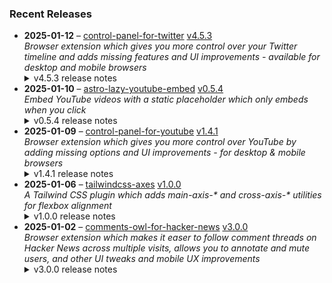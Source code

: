 ### Recent Releases

<!-- RECENT_RELEASES -->
<ul>
<li>
  <strong>2025-01-12</strong> – <a href="https://github.com/insin/control-panel-for-twitter">control-panel-for-twitter</a> <a href="https://github.com/insin/control-panel-for-twitter/releases/tag/v4.5.3">v4.5.3</a>
  <div><em>Browser extension which gives you more control over your Twitter timeline and adds missing features and UI improvements - available for desktop and mobile browsers</em></div>
  <details><summary>v4.5.3 release notes</summary><p>Visit the <a href="https://jbscript.dev/control-panel-for-twitter" rel="nofollow">Control Panel for Twitter website</a> for installation links, more information about the extension, and FAQs. Follow <a href="https://twitter.com/ControlPanelFT" rel="nofollow">@ControlPanelFT</a> on Twitter for updates.</p>
<h2>Changes</h2>
<ul>
<li>Fixed a layout issue in the Home timeline when hiding the For you timeline, but not hiding Grok suggestions in Tweets</li>
</ul>
<h2>Availability</h2>
<p>New versions have to be reviewed and published by each browser extension store before they're available for use.</p>
<p>This version is available in the following extension stores:</p>
<p><a href="https://microsoftedge.microsoft.com/addons/detail/control-panel-for-twitter/foccddlibbeccjiobcnakipdpkjiijjp" rel="nofollow"><img src="https://user-images.githubusercontent.com/226692/212897573-34b1af0a-dc5a-4aa2-a1e7-ca85d3823f9f.png" alt="Edge Add-ons" style="max-width: 100%;"></a> <a href="https://chromewebstore.google.com/detail/control-panel-for-twitter/kpmjjdhbcfebfjgdnpjagcndoelnidfj" rel="nofollow"><img src="https://user-images.githubusercontent.com/226692/212897023-9e66b1b0-e1cd-44df-a4f2-3d5bda80c5f8.png" alt="Chrome Web Store" style="max-width: 100%;"></a></p>

<h2>Donate</h2>
<p>Support Control Panel for Twitter development with a tip:</p>
<p><a href="https://ko-fi.com/jbscript" rel="nofollow"><img src="https://private-user-images.githubusercontent.com/226692/330361609-c318a7d3-695e-448d-af15-ef0b934ae168.png?jwt=eyJhbGciOiJIUzI1NiIsInR5cCI6IkpXVCJ9.eyJpc3MiOiJnaXRodWIuY29tIiwiYXVkIjoicmF3LmdpdGh1YnVzZXJjb250ZW50LmNvbSIsImtleSI6ImtleTUiLCJleHAiOjE3MzcwNDc0MzksIm5iZiI6MTczNzA0NzEzOSwicGF0aCI6Ii8yMjY2OTIvMzMwMzYxNjA5LWMzMThhN2QzLTY5NWUtNDQ4ZC1hZjE1LWVmMGI5MzRhZTE2OC5wbmc_WC1BbXotQWxnb3JpdGhtPUFXUzQtSE1BQy1TSEEyNTYmWC1BbXotQ3JlZGVudGlhbD1BS0lBVkNPRFlMU0E1M1BRSzRaQSUyRjIwMjUwMTE2JTJGdXMtZWFzdC0xJTJGczMlMkZhd3M0X3JlcXVlc3QmWC1BbXotRGF0ZT0yMDI1MDExNlQxNzA1MzlaJlgtQW16LUV4cGlyZXM9MzAwJlgtQW16LVNpZ25hdHVyZT1kNjEyMjQwNzBmZTAyMDc0YTYzZjU3MWIyOGY1MmVmYmJkYzg0MjMxYmE4NDg1M2ZjYWIxYzcyNTA3NWY5ZmIwJlgtQW16LVNpZ25lZEhlYWRlcnM9aG9zdCJ9.7ppFSR8osvAux1R3t6PgrDm3P_e_TsS2q1vKT0r4qtE" alt="Support me on Ko-fi" content-type-secured-asset="image/png" secured-asset-link="" style="max-width: 100%;"></a></p></details>
</li>
<li>
  <strong>2025-01-10</strong> – <a href="https://github.com/insin/astro-lazy-youtube-embed">astro-lazy-youtube-embed</a> <a href="https://github.com/insin/astro-lazy-youtube-embed/releases/tag/v0.5.4">v0.5.4</a>
  <div><em>Embed YouTube videos with a static placeholder which only embeds when you click</em></div>
  <details><summary>v0.5.4 release notes</summary><h3>Changed</h3>
<ul>
<li>Add missing shadow to the SVG in the "Watch on YouTube" link and reduce its size</li>
</ul></details>
</li>
<li>
  <strong>2025-01-09</strong> – <a href="https://github.com/insin/control-panel-for-youtube">control-panel-for-youtube</a> <a href="https://github.com/insin/control-panel-for-youtube/releases/tag/v1.4.1">v1.4.1</a>
  <div><em>Browser extension which gives you more control over YouTube by adding missing options and UI improvements - for desktop &amp; mobile browsers</em></div>
  <details><summary>v1.4.1 release notes</summary><p>Visit the <a href="https://jbscript.dev/control-panel-for-youtube" rel="nofollow">Control Panel for YouTube website</a> for installation links, more information about the extension, and FAQs. Follow <a href="https://twitter.com/ControlPanelFYT" rel="nofollow">@ControlPanelFYT</a> on Twitter for updates.</p>
<h2>Changes</h2>
<ul>
<li>Hide AI summaries in Search results on desktop</li>
<li>Remove pink from the page progress bar on desktop</li>
<li>Fixed hiding "Search with your voice" on mobile</li>
<li>Fixed hiding the ad slot immediately below video comments on mobile</li>
<li>Hide new grid format for Shorts in Home on mobile</li>
<li>Fixed hiding suggested sections for logged-out users in Home on mobile</li>
</ul>
<h2>Availability</h2>
<p>New versions have to be reviewed and published by each browser extension store before they're available for use.</p>
<p>This version is available in the following extension stores:</p>
<p><a href="https://apps.apple.com/app/id6478456678?platform=mac" rel="nofollow"><img src="https://user-images.githubusercontent.com/226692/216768643-4756e33c-1e61-41a7-9c56-9bd80f10bcc9.png" alt="Mac App Store" style="max-width: 100%;"></a> <a href="https://addons.mozilla.org/firefox/addon/control-panel-for-youtube/" rel="nofollow"><img src="https://private-user-images.githubusercontent.com/226692/307636781-566d72e8-bd40-43a4-9118-1768946f5b20.png?jwt=eyJhbGciOiJIUzI1NiIsInR5cCI6IkpXVCJ9.eyJpc3MiOiJnaXRodWIuY29tIiwiYXVkIjoicmF3LmdpdGh1YnVzZXJjb250ZW50LmNvbSIsImtleSI6ImtleTUiLCJleHAiOjE3MzcwNDc0MzksIm5iZiI6MTczNzA0NzEzOSwicGF0aCI6Ii8yMjY2OTIvMzA3NjM2NzgxLTU2NmQ3MmU4LWJkNDAtNDNhNC05MTE4LTE3Njg5NDZmNWIyMC5wbmc_WC1BbXotQWxnb3JpdGhtPUFXUzQtSE1BQy1TSEEyNTYmWC1BbXotQ3JlZGVudGlhbD1BS0lBVkNPRFlMU0E1M1BRSzRaQSUyRjIwMjUwMTE2JTJGdXMtZWFzdC0xJTJGczMlMkZhd3M0X3JlcXVlc3QmWC1BbXotRGF0ZT0yMDI1MDExNlQxNzA1MzlaJlgtQW16LUV4cGlyZXM9MzAwJlgtQW16LVNpZ25hdHVyZT1hMThlYmZkZmNmZDE2YjkyNzE5YTQxZmRhMWI4MzBmYTFjZjI3NDg5NTNlZWVmOTExNWZiZDViMzUyZTRiNTA4JlgtQW16LVNpZ25lZEhlYWRlcnM9aG9zdCJ9.33R7rpC3-iX3M93eyasJ9RCP_bTmgPEcbuQn1xfOix8" alt="Mozilla Add-ons" content-type-secured-asset="image/png" secured-asset-link="" style="max-width: 100%;"></a> <a href="https://chromewebstore.google.com/detail/control-panel-for-youtube/lodcanccmfbpjjpnngindkkmiehimile" rel="nofollow"><img src="https://private-user-images.githubusercontent.com/226692/307584913-08b44d7b-61d5-49f2-9a76-607eb36fe407.png?jwt=eyJhbGciOiJIUzI1NiIsInR5cCI6IkpXVCJ9.eyJpc3MiOiJnaXRodWIuY29tIiwiYXVkIjoicmF3LmdpdGh1YnVzZXJjb250ZW50LmNvbSIsImtleSI6ImtleTUiLCJleHAiOjE3MzcwNDc0MzksIm5iZiI6MTczNzA0NzEzOSwicGF0aCI6Ii8yMjY2OTIvMzA3NTg0OTEzLTA4YjQ0ZDdiLTYxZDUtNDlmMi05YTc2LTYwN2ViMzZmZTQwNy5wbmc_WC1BbXotQWxnb3JpdGhtPUFXUzQtSE1BQy1TSEEyNTYmWC1BbXotQ3JlZGVudGlhbD1BS0lBVkNPRFlMU0E1M1BRSzRaQSUyRjIwMjUwMTE2JTJGdXMtZWFzdC0xJTJGczMlMkZhd3M0X3JlcXVlc3QmWC1BbXotRGF0ZT0yMDI1MDExNlQxNzA1MzlaJlgtQW16LUV4cGlyZXM9MzAwJlgtQW16LVNpZ25hdHVyZT0zYzFmZDcwMzllMzczYjk3Njk1NDhkMjRkMWQ0ZDFkY2QxMTYxYTgzNDFkODJmZjBlM2I0OWIzOGQwOWFlZDMxJlgtQW16LVNpZ25lZEhlYWRlcnM9aG9zdCJ9.jHeFdQQXYvEGoBnzx1Ue_oMOYVrglNfPPPwTYeDsXZQ" alt="Chrome Web Store" content-type-secured-asset="image/png" secured-asset-link="" style="max-width: 100%;"></a></p>

<h2>Donate</h2>
<p>Support Control Panel for YouTube development with a tip:</p>
<p><a href="https://ko-fi.com/jbscript" rel="nofollow"><img src="https://private-user-images.githubusercontent.com/226692/330361609-c318a7d3-695e-448d-af15-ef0b934ae168.png?jwt=eyJhbGciOiJIUzI1NiIsInR5cCI6IkpXVCJ9.eyJpc3MiOiJnaXRodWIuY29tIiwiYXVkIjoicmF3LmdpdGh1YnVzZXJjb250ZW50LmNvbSIsImtleSI6ImtleTUiLCJleHAiOjE3MzcwNDc0MzksIm5iZiI6MTczNzA0NzEzOSwicGF0aCI6Ii8yMjY2OTIvMzMwMzYxNjA5LWMzMThhN2QzLTY5NWUtNDQ4ZC1hZjE1LWVmMGI5MzRhZTE2OC5wbmc_WC1BbXotQWxnb3JpdGhtPUFXUzQtSE1BQy1TSEEyNTYmWC1BbXotQ3JlZGVudGlhbD1BS0lBVkNPRFlMU0E1M1BRSzRaQSUyRjIwMjUwMTE2JTJGdXMtZWFzdC0xJTJGczMlMkZhd3M0X3JlcXVlc3QmWC1BbXotRGF0ZT0yMDI1MDExNlQxNzA1MzlaJlgtQW16LUV4cGlyZXM9MzAwJlgtQW16LVNpZ25hdHVyZT1kNjEyMjQwNzBmZTAyMDc0YTYzZjU3MWIyOGY1MmVmYmJkYzg0MjMxYmE4NDg1M2ZjYWIxYzcyNTA3NWY5ZmIwJlgtQW16LVNpZ25lZEhlYWRlcnM9aG9zdCJ9.7ppFSR8osvAux1R3t6PgrDm3P_e_TsS2q1vKT0r4qtE" alt="Support me on Ko-fi" content-type-secured-asset="image/png" secured-asset-link="" style="max-width: 100%;"></a></p></details>
</li>
<li>
  <strong>2025-01-06</strong> – <a href="https://github.com/insin/tailwindcss-axes">tailwindcss-axes</a> <a href="https://github.com/insin/tailwindcss-axes/releases/tag/v1.0.0">v1.0.0</a>
  <div><em>A Tailwind CSS plugin which adds main-axis-* and cross-axis-* utilities for flexbox alignment</em></div>
  <details><summary>v1.0.0 release notes</summary><p>Initial version</p></details>
</li>
<li>
  <strong>2025-01-02</strong> – <a href="https://github.com/insin/comments-owl-for-hacker-news">comments-owl-for-hacker-news</a> <a href="https://github.com/insin/comments-owl-for-hacker-news/releases/tag/v3.0.0">v3.0.0</a>
  <div><em>Browser extension which makes it easer to follow comment threads on Hacker News across multiple visits, allows you to annotate and mute users, and other UI tweaks and mobile UX improvements</em></div>
  <details><summary>v3.0.0 release notes</summary><p>Visit the <a href="https://soitis.dev/comments-owl-for-hacker-news" rel="nofollow">Comments Owl for Hacker News website</a> for installation links, more information about the extension, and FAQs. Follow <a href="https://bsky.app/profile/soitis.dev" rel="nofollow">@soitis.dev</a> on Bluesky for updates.</p>
<h2>Changes</h2>
<ul>
<li>Created an MV3 version to avoid being disabled on Chrome (thanks, Google!)</li>
<li>Fixed accessibility issue with toggle control</li>
<li>Fixed flagging/hiding sometimes still happening when you cancel the confirm dialog</li>
<li>Added Microsoft Edge version</li>
</ul>
<h2>Availability</h2>

<p>This version is available in the following extension stores:</p>
<p><a href="https://apps.apple.com/us/app/comments-owl-for-hacker-news/id6451333500" rel="nofollow"><img src="https://user-images.githubusercontent.com/226692/216768643-4756e33c-1e61-41a7-9c56-9bd80f10bcc9.png" alt="Apple App Store" style="max-width: 100%;"></a> <a href="https://addons.mozilla.org/en-US/firefox/addon/hn-comments-owl/" rel="nofollow"><img src="https://user-images.githubusercontent.com/226692/212897487-f3993495-2032-44a4-b0c6-1bd1d9cc56dd.png" alt="Firefox Add-ons" style="max-width: 100%;"></a> <a href="https://chrome.google.com/webstore/detail/kpoggabejgbenjahggloahnnaolmfock?authuser=0&amp;hl=en" rel="nofollow"><img src="https://user-images.githubusercontent.com/226692/212897023-9e66b1b0-e1cd-44df-a4f2-3d5bda80c5f8.png" alt="Chrome Web Store" style="max-width: 100%;"></a> <a href="https://microsoftedge.microsoft.com/addons/detail/comments-owl-for-hacker-n/bjnennjehfgeloomhojghbhbiaaapjfk" rel="nofollow"><img src="https://private-user-images.githubusercontent.com/226692/399983612-5b505795-5794-4057-98a5-3b11c54724dc.png?jwt=eyJhbGciOiJIUzI1NiIsInR5cCI6IkpXVCJ9.eyJpc3MiOiJnaXRodWIuY29tIiwiYXVkIjoicmF3LmdpdGh1YnVzZXJjb250ZW50LmNvbSIsImtleSI6ImtleTUiLCJleHAiOjE3MzcwNDc0MzksIm5iZiI6MTczNzA0NzEzOSwicGF0aCI6Ii8yMjY2OTIvMzk5OTgzNjEyLTViNTA1Nzk1LTU3OTQtNDA1Ny05OGE1LTNiMTFjNTQ3MjRkYy5wbmc_WC1BbXotQWxnb3JpdGhtPUFXUzQtSE1BQy1TSEEyNTYmWC1BbXotQ3JlZGVudGlhbD1BS0lBVkNPRFlMU0E1M1BRSzRaQSUyRjIwMjUwMTE2JTJGdXMtZWFzdC0xJTJGczMlMkZhd3M0X3JlcXVlc3QmWC1BbXotRGF0ZT0yMDI1MDExNlQxNzA1MzlaJlgtQW16LUV4cGlyZXM9MzAwJlgtQW16LVNpZ25hdHVyZT1lMDNmZDIzYzNlMmJmMzQzM2Y3NmNjZTc2MmJkNWUzYmY0ZDQxOTMzNmEwNDM2MTlkOWVmMjA4ODQxMjZhMjA0JlgtQW16LVNpZ25lZEhlYWRlcnM9aG9zdCJ9.hnLjoqs34f3eTEMxq6eo6tg6NgoIwX-lUh5sQvN9zqg" alt="Edge Add-ons" content-type-secured-asset="image/png" secured-asset-link="" style="max-width: 100%;"></a></p>
<h2>Donate</h2>
<p>Support Comments Owl for Hacker News development with a tip:</p>
<p><a href="https://ko-fi.com/jbscript" rel="nofollow"><img src="https://private-user-images.githubusercontent.com/226692/330361609-c318a7d3-695e-448d-af15-ef0b934ae168.png?jwt=eyJhbGciOiJIUzI1NiIsInR5cCI6IkpXVCJ9.eyJpc3MiOiJnaXRodWIuY29tIiwiYXVkIjoicmF3LmdpdGh1YnVzZXJjb250ZW50LmNvbSIsImtleSI6ImtleTUiLCJleHAiOjE3MzcwNDc0MzksIm5iZiI6MTczNzA0NzEzOSwicGF0aCI6Ii8yMjY2OTIvMzMwMzYxNjA5LWMzMThhN2QzLTY5NWUtNDQ4ZC1hZjE1LWVmMGI5MzRhZTE2OC5wbmc_WC1BbXotQWxnb3JpdGhtPUFXUzQtSE1BQy1TSEEyNTYmWC1BbXotQ3JlZGVudGlhbD1BS0lBVkNPRFlMU0E1M1BRSzRaQSUyRjIwMjUwMTE2JTJGdXMtZWFzdC0xJTJGczMlMkZhd3M0X3JlcXVlc3QmWC1BbXotRGF0ZT0yMDI1MDExNlQxNzA1MzlaJlgtQW16LUV4cGlyZXM9MzAwJlgtQW16LVNpZ25hdHVyZT1kNjEyMjQwNzBmZTAyMDc0YTYzZjU3MWIyOGY1MmVmYmJkYzg0MjMxYmE4NDg1M2ZjYWIxYzcyNTA3NWY5ZmIwJlgtQW16LVNpZ25lZEhlYWRlcnM9aG9zdCJ9.7ppFSR8osvAux1R3t6PgrDm3P_e_TsS2q1vKT0r4qtE" alt="Support us on Ko-fi" content-type-secured-asset="image/png" secured-asset-link="" style="max-width: 100%;"></a></p></details>
</li>
</ul>
<!-- /RECENT_RELEASES -->
